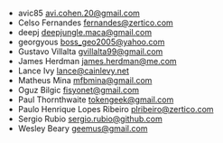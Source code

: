 * avic85 <avi.cohen.20@gmail.com>
* Celso Fernandes <fernandes@zertico.com>
* deepj <deepjungle.maca@gmail.com>
* georgyous <boss_geo2005@yahoo.com>
* Gustavo Villalta <gvillalta99@gmail.com>
* James Herdman <james.herdman@me.com>
* Lance Ivy <lance@cainlevy.net>
* Matheus Mina <mfbmina@gmail.com>
* Oguz Bilgic <fisyonet@gmail.com>
* Paul Thornthwaite <tokengeek@gmail.com>
* Paulo Henrique Lopes Ribeiro <plribeiro@zertico.com>
* Sergio Rubio <sergio.rubio@github.com>
* Wesley Beary <geemus@gmail.com>